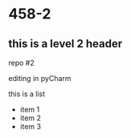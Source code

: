 # 458-2
## this is a level 2 header

repo #2

editing in pyCharm

this is a list

* item 1
* item 2
* item 3

